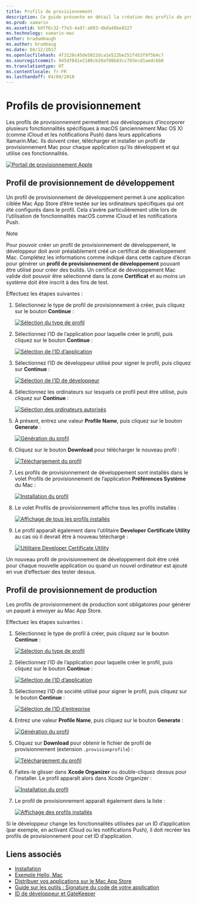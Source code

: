 ```yaml
---
title: Profils de provisionnement
description: Ce guide présente en détail la création des profils de provisionnement nécessaires qui seront exigés pour publier une application Xamarin.Mac.
ms.prod: xamarin
ms.assetid: bdff6c32-f7e3-4a97-a093-dbda48be8227
ms.technology: xamarin-mac
author: bradumbaugh
ms.author: brumbaug
ms.date: 04/12/2017
ms.openlocfilehash: 4f3120c45de5022dca1e522be251f453f9f5b4c7
ms.sourcegitcommit: 945df041e2180cb20af08b83cc703ecd1aedc6b0
ms.translationtype: HT
ms.contentlocale: fr-FR
ms.lasthandoff: 04/04/2018
---
```

# <a name="provisioning-profiles"></a>Profils de provisionnement

Les profils de provisionnement permettent aux développeurs d’incorporer plusieurs fonctionnalités spécifiques à macOS (anciennement Mac OS X) (comme iCloud et les notifications Push) dans leurs applications Xamarin.Mac. Ils doivent créer, télécharger et installer un profil de provisionnement Mac pour chaque application qu’ils développent et qui utilise ces fonctionnalités.

[![](profiles-images/certif13.png "Portail de provisionnement Apple")](profiles-images/certif13.png#lightbox)

<a name="Development_Provisioning_Profile" />

## <a name="development-provisioning-profile"></a>Profil de provisionnement de développement

Un profil de provisionnement de développement permet à une application ciblée Mac App Store d’être testée sur les ordinateurs spécifiques qui ont été configurés dans le profil. Cela s’avère particulièrement utile lors de l’utilisation de fonctionnalités macOS comme iCloud et les notifications Push.

> [!NOTE]
> Pour pouvoir créer un profil de provisionnement de développement, le développeur doit avoir préalablement créé un certificat de développement Mac. Complétez les informations comme indiqué dans cette capture d’écran pour générer un **profil de provisionnement de développement** pouvant être utilisé pour créer des builds. Un certificat de développement Mac valide doit pouvoir être sélectionné dans la zone **Certificat** et au moins un système doit être inscrit à des fins de test.

Effectuez les étapes suivantes :

1. Sélectionnez le type de profil de provisionnement à créer, puis cliquez sur le bouton **Continue** : 

     [![](profiles-images/certif14.png "Sélection du type de profil")](profiles-images/certif14.png#lightbox)
2. Sélectionnez l’ID de l’application pour laquelle créer le profil, puis cliquez sur le bouton **Continue** : 

     [![](profiles-images/certif15.png "Sélection de l’ID d’application")](profiles-images/certif15.png#lightbox)
3. Sélectionnez l’ID de développeur utilisé pour signer le profil, puis cliquez sur **Continue** : 

     [![](profiles-images/certif16.png "Sélection de l’ID de développeur")](profiles-images/certif16.png#lightbox)
4. Sélectionnez les ordinateurs sur lesquels ce profil peut être utilisé, puis cliquez sur **Continue** : 

     [![](profiles-images/certif17.png "Sélection des ordinateurs autorisés")](profiles-images/certif17.png#lightbox)
5. À présent, entrez une valeur **Profile Name**, puis cliquez sur le bouton **Generate** : 

     [![](profiles-images/certif18.png "Génération du profil")](profiles-images/certif18.png#lightbox)
6. Cliquez sur le bouton **Download** pour télécharger le nouveau profil : 

     [![](profiles-images/certif19.png "Téléchargement du profil")](profiles-images/certif19.png#lightbox)
7. Les profils de provisionnement de développement sont installés dans le volet Profils de provisionnement de l’application **Préférences Système** du Mac : 

     [![](profiles-images/certif20.png "Installation du profil")](profiles-images/certif20.png#lightbox)
8. Le volet Profils de provisionnement affiche tous les profils installés : 

     [![](profiles-images/image47.png "Affichage de tous les profils installés")](profiles-images/image47.png#lightbox)
9. Le profil apparaît également dans l’utilitaire **Developer Certificate Utility** au cas où il devrait être à nouveau téléchargé : 

     [![](profiles-images/image48.png "Utilitaire Developer Certificate Utility")](profiles-images/image48.png#lightbox)

Un nouveau profil de provisionnement de développement doit être créé pour chaque nouvelle application ou quand un nouvel ordinateur est ajouté en vue d’effectuer des tester dessus.

<a name="Production_Provisioning_Profile" />

## <a name="production-provisioning-profile"></a>Profil de provisionnement de production

Les profils de provisionnement de production sont obligatoires pour générer un paquet à envoyer au Mac App Store.

Effectuez les étapes suivantes :

1. Sélectionnez le type de profil à créer, puis cliquez sur le bouton **Continue** : 

    [![](profiles-images/certif21.png "Sélection du type de profil")](profiles-images/certif21.png#lightbox)
2. Sélectionnez l’ID de l’application pour laquelle créer le profil, puis cliquez sur le bouton **Continue** : 

    [![](profiles-images/certif15.png "Sélection de l’ID d’application")](profiles-images/certif15.png#lightbox)
3. Sélectionnez l’ID de société utilisé pour signer le profil, puis cliquez sur le bouton **Continue** : 

    [![](profiles-images/certif23.png "Sélection de l’ID d’entreprise")](profiles-images/certif23.png#lightbox)
4. Entrez une valeur **Profile Name**, puis cliquez sur le bouton **Generate** : 

    [![](profiles-images/certif24.png "Génération du profil")](profiles-images/certif24.png#lightbox)
5. Cliquez sur **Download** pour obtenir le fichier de profil de provisionnement (extension `.provisionprofile`) : 

    [![](profiles-images/certif25.png "Téléchargement du profil")](profiles-images/certif25.png#lightbox)
6. Faites-le glisser dans **Xcode Organizer** ou double-cliquez dessus pour l’installer. Le profil apparaît alors dans Xcode Organizer : 

    [![](profiles-images/image51.png "Installation du profil")](profiles-images/image51.png#lightbox)
7. Le profil de provisionnement apparaît également dans la liste : 

    [![](profiles-images/certif26.png "Affichage des profils installés")](profiles-images/certif26.png#lightbox)


Si le développeur change les fonctionnalités utilisées par un ID d’application (par exemple, en activant iCloud ou les notifications Push), il doit recréer les profils de provisionnement pour cet ID d’application.

## <a name="related-links"></a>Liens associés

- [Installation](~//mac/get-started/installation.md)
- [Exemple Hello, Mac](~//mac/get-started/hello-mac.md)
- [Distribuer vos applications sur le Mac App Store](https://developer.apple.com/devcenter/mac/checklist/)
- [Guide sur les outils : Signature du code de votre application](https://developer.apple.com/library/mac/#documentation/ToolsLanguages/Conceptual/OSXWorkflowGuide/CodeSigning/CodeSigning.html)
- [ID de développeur et GateKeeper](https://developer.apple.com/resources/developer-id/)
